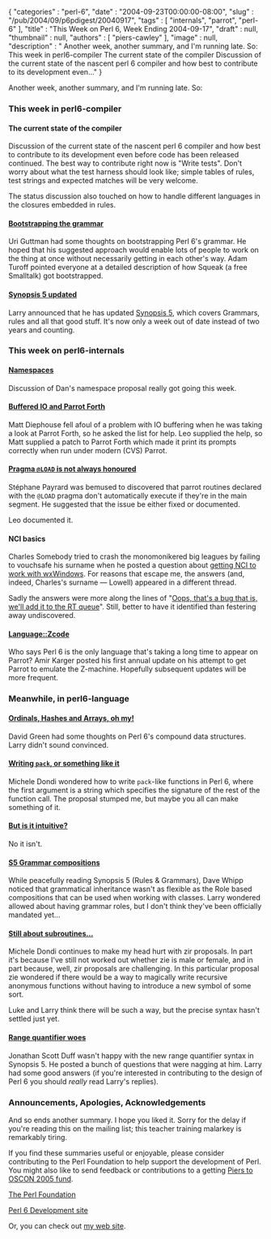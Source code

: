 {
   "categories" : "perl-6",
   "date" : "2004-09-23T00:00:00-08:00",
   "slug" : "/pub/2004/09/p6pdigest/20040917",
   "tags" : [
      "internals",
      "parrot",
      "perl-6"
   ],
   "title" : "This Week on Perl 6, Week Ending 2004-09-17",
   "draft" : null,
   "thumbnail" : null,
   "authors" : [
      "piers-cawley"
   ],
   "image" : null,
   "description" : " Another week, another summary, and I'm running late. So: This week in perl6-compiler The current state of the compiler Discussion of the current state of the nascent perl 6 compiler and how best to contribute to its development even..."
}





Another week, another summary, and I'm running late. So:

### This week in perl6-compiler

#### The current state of the compiler

Discussion of the current state of the nascent perl 6 compiler and how
best to contribute to its development even before code has been released
continued. The best way to contribute right now is "Write tests". Don't
worry about what the test harness should look like; simple tables of
rules, test strings and expected matches will be very welcome.

The status discussion also touched on how to handle different languages
in the closures embedded in rules.

#### [Bootstrapping the grammar](http://groups.google.com/groups?threadm=x7u0u0yfpr.fsf@mail.sysarch.com)

Uri Guttman had some thoughts on bootstrapping Perl 6's grammar. He
hoped that his suggested approach would enable lots of people to work on
the thing at once without necessarily getting in each other's way. Adam
Turoff pointed everyone at a detailed description of how Squeak (a free
Smalltalk) got bootstrapped.

#### [Synopsis 5 updated](http://groups.google.com/groups?threadm=20040915062208.GA22692@wall.org)

Larry announced that he has updated [Synopsis
5](http://dev.perl.org/perl6/synopsis/S05.html), which covers Grammars,
rules and all that good stuff. It's now only a week out of date instead
of two years and counting.

### This week on perl6-internals

#### [Namespaces](http://groups.google.com/groups?threadm=a06110405bd636771e587@%5B10.0.1.2%5D)

Discussion of Dan's namespace proposal really got going this week.

#### [Buffered IO and Parrot Forth](http://groups.google.com/groups?threadm=198c873804091021003cd8d12e@mail.gmail.com)

Matt Diephouse fell afoul of a problem with IO buffering when he was
taking a look at Parrot Forth, so he asked the list for help. Leo
supplied the help, so Matt supplied a patch to Parrot Forth which made
it print its prompts correctly when run under modern (CVS) Parrot.

#### [Pragma `@LOAD` is not always honoured](http://groups.google.com/groups?threadm=20040913003027.GA29524@stefp.dyndns.org)

Stéphane Payrard was bemused to discovered that parrot routines declared
with the `@LOAD` pragma don't automatically execute if they're in the
main segment. He suggested that the issue be either fixed or documented.

Leo documented it.

#### NCI basics

Charles Somebody tried to crash the monomonikered big leagues by failing
to vouchsafe his surname when he posted a question about [getting NCI to
work with
wxWindows](http://groups.google.com/groups?threadm=20040915082722.C5B2F17856F@mail.t0c.de).
For reasons that escape me, the answers (and, indeed, Charles's surname
— Lowell) appeared in a different thread.

Sadly the answers were more along the lines of "[Oops, that's a bug that
is, we'll add it to the RT
queue](http://groups.google.com/groups?threadm=200409151417.48823.parrot@jensbeimsurfen.de)".
Still, better to have it identified than festering away undiscovered.

#### [Language::Zcode](http://groups.google.com/groups?threadm=20040915044057.68837.qmail@web40702.mail.yahoo.com)

Who says Perl 6 is the only language that's taking a long time to appear
on Parrot? Amir Karger posted his first annual update on his attempt to
get Parrot to emulate the Z-machine. Hopefully subsequent updates will
be more frequent.

### Meanwhile, in perl6-language

#### [Ordinals, Hashes and Arrays, oh my!](http://groups.google.com/groups?threadm=plato-A8E818.17472910092004@x6.develooper.com)

David Green had some thoughts on Perl 6's compound data structures.
Larry didn't sound convinced.

#### [Writing `pack`, or something like it](http://groups.google.com/groups?threadm=Pine.LNX.4.58.0409141202210.23717@q.pcteor1.mi.infn.it)

Michele Dondi wondered how to write `pack`-like functions in Perl 6,
where the first argument is a string which specifies the signature of
the rest of the function call. The proposal stumped me, but maybe you
all can make something of it.

#### [But is it intuitive?](http://groups.google.com/groups?threadm=4146E6D7.1020102@Yahoo.com)

No it isn't.

#### [S5 Grammar compositions](http://groups.google.com/groups?threadm=20040915175111.10763.qmail@lists.develooper.com)

While peacefully reading Synopsis 5 (Rules & Grammars), Dave Whipp
noticed that grammatical inheritance wasn't as flexible as the Role
based compositions that can be used when working with classes. Larry
wondered allowed about having grammar roles, but I don't think they've
been officially mandated yet...

#### [Still about subroutines...](http://groups.google.com/groups?threadm=Pine.LNX.4.58.0409161635210.24252@leia.pcteor1.mi.infn.it)

Michele Dondi continues to make my head hurt with zir proposals. In part
it's because I've still not worked out whether zie is male or female,
and in part because, well, zir proposals are challenging. In this
particular proposal zie wondered if there would be a way to magically
write recursive anonymous functions without having to introduce a new
symbol of some sort.

Luke and Larry think there will be such a way, but the precise syntax
hasn't settled just yet.

#### [Range quantifier woes](http://groups.google.com/groups?threadm=20040917145714.GB9174@pobox.com)

Jonathan Scott Duff wasn't happy with the new range quantifier syntax in
Synopsis 5. He posted a bunch of questions that were nagging at him.
Larry had some good answers (if you're interested in contributing to the
design of Perl 6 you should *really* read Larry's replies).

### Announcements, Apologies, Acknowledgements

And so ends another summary. I hope you liked it. Sorry for the delay if
you're reading this on the mailing list; this teacher training malarkey
is remarkably tiring.

If you find these summaries useful or enjoyable, please consider
contributing to the Perl Foundation to help support the development of
Perl. You might also like to send feedback or contributions to a getting
[Piers to OSCON 2005 fund](mailto:pdcawley@bofh.org.uk).

[The Perl Foundation](http://donate.perl-foundation.org/)

[Perl 6 Development site](http://dev.perl.org/perl6/)

Or, you can check out [my web site](http://www.bofh.org.uk/).


